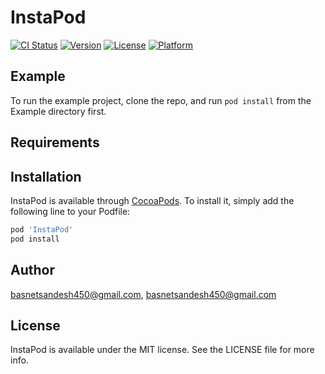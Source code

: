 # InstaPod

[![CI Status](https://img.shields.io/travis/basnetsandesh450@gmail.com/InstaPod.svg?style=flat)](https://travis-ci.org/basnetsandesh450@gmail.com/InstaPod)
[![Version](https://img.shields.io/cocoapods/v/InstaPod.svg?style=flat)](https://cocoapods.org/pods/InstaPod)
[![License](https://img.shields.io/cocoapods/l/InstaPod.svg?style=flat)](https://cocoapods.org/pods/InstaPod)
[![Platform](https://img.shields.io/cocoapods/p/InstaPod.svg?style=flat)](https://cocoapods.org/pods/InstaPod)

## Example

To run the example project, clone the repo, and run `pod install` from the Example directory first.

## Requirements

## Installation

InstaPod is available through [CocoaPods](https://cocoapods.org). To install
it, simply add the following line to your Podfile:

```ruby
pod 'InstaPod'
pod install

```

## Author

basnetsandesh450@gmail.com, basnetsandesh450@gmail.com

## License

InstaPod is available under the MIT license. See the LICENSE file for more info.
